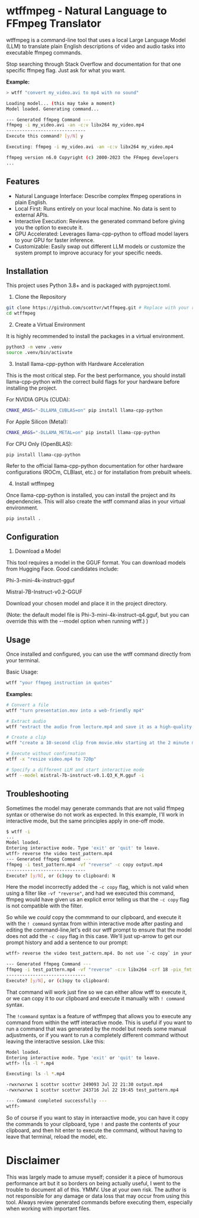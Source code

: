 # wtffmpeg - Natural Language to FFmpeg Translator
wtffmpeg is a command-line tool that uses a local Large Language Model (LLM) to translate plain English descriptions of video and audio tasks into executable ffmpeg commands.

Stop searching through Stack Overflow and documentation for that one specific ffmpeg flag. Just ask for what you want.

**Example:**
```bash
> wtff "convert my_video.avi to mp4 with no sound"

Loading model... (this may take a moment)
Model loaded. Generating command...

--- Generated ffmpeg Command ---
ffmpeg -i my_video.avi -an -c:v libx264 my_video.mp4
------------------------------
Execute this command? [y/N] y

Executing: ffmpeg -i my_video.avi -an -c:v libx264 my_video.mp4

ffmpeg version n6.0 Copyright (c) 2000-2023 the FFmpeg developers
...
```

## Features
- Natural Language Interface: Describe complex ffmpeg operations in plain English.
- Local First: Runs entirely on your local machine. No data is sent to external APIs.
- Interactive Execution: Reviews the generated command before giving you the option to execute it.
- GPU Accelerated: Leverages llama-cpp-python to offload model layers to your GPU for faster inference.
- Customizable: Easily swap out different LLM models or customize the system prompt to improve accuracy for your specific needs.

## Installation
This project uses Python 3.8+ and is packaged with pyproject.toml.

1. Clone the Repository

```bash
git clone https://github.com/scottvr/wtffmpeg.git # Replace with your repo URL
cd wtffmpeg
```

2. Create a Virtual Environment

It is highly recommended to install the packages in a virtual environment.
```bash
python3 -m venv .venv
source .venv/bin/activate
```

3. Install llama-cpp-python with Hardware Acceleration

This is the most critical step. For the best performance, you should install llama-cpp-python with the correct build flags for your hardware before installing the project.

For NVIDIA GPUs (CUDA):
```bash
CMAKE_ARGS="-DLLAMA_CUBLAS=on" pip install llama-cpp-python
```

For Apple Silicon (Metal):
```bash
CMAKE_ARGS="-DLLAMA_METAL=on" pip install llama-cpp-python
```

For CPU Only (OpenBLAS):
```
pip install llama-cpp-python
```

Refer to the official llama-cpp-python documentation for other hardware configurations (ROCm, CLBlast, etc.) or for installation from prebuilt wheels.

4. Install wtffmpeg

Once llama-cpp-python is installed, you can install the project and its dependencies. This will also create the wtff command alias in your virtual environment.
```bash
pip install .
```

## Configuration
1. Download a Model
   
This tool requires a model in the GGUF format. You can download models from Hugging Face. Good candidates include:

Phi-3-mini-4k-instruct-gguf

Mistral-7B-Instruct-v0.2-GGUF

Download your chosen model and place it in the project directory.

(Note: the default model file is Phi-3-mini-4k-instruct-q4.gguf, but you can override this with the --model option when running wtff.)
)
## Usage
Once installed and configured, you can use the wtff command directly from your terminal.

Basic Usage:
```bash
wtff "your ffmpeg instruction in quotes"
```

**Examples:**
```bash
# Convert a file
wtff "turn presentation.mov into a web-friendly mp4"

# Extract audio
wtff "extract the audio from lecture.mp4 and save it as a high-quality mp3"

# Create a clip
wtff "create a 10-second clip from movie.mkv starting at the 2 minute mark"

# Execute without confirmation
wtff -x "resize video.mp4 to 720p"

# Specify a different LLM and start interactive mode
wtff --model mistral-7b-instruct-v0.1.Q3_K_M.gguf -i
```

## Troubleshooting

Sometimes the model may generate commands that are not valid ffmpeg syntax or otherwise do not work as expected. In this example, I'll work in interactive mode, but the same principles apply in one-off mode.

```bash
$ wtff -i
...
Model loaded.
Entering interactive mode. Type 'exit' or 'quit' to leave.
wtff> reverse the video test_pattern.mp4
--- Generated ffmpeg Command ---
ffmpeg -i test_pattern.mp4 -vf "reverse" -c copy output.mp4
------------------------------
Execute? [y/N], or (c)opy to clipboard: N
```

Here the model incorrectly added the `-c copy` flag, which is not valid when using a filter like `-vf "reverse"`, and had we executed this command, ffmpeg would have given us an explicit error telling us that the `-c copy` flag is not compatible with the filter. 

So while we *could* copy the commmand to our clipboard, and execute it with the `! command` syntax from within interactive mode after pasting and editing the command-line,let's edit our wtff prompt to ensure that the model does not add the `-c copy` flag in this case. We'll just up-arrow to get our prompt history and add a sentence to our prompt:

```bash
wtff> reverse the video test_pattern.mp4. Do not use `-c copy` in your command.

--- Generated ffmpeg Command ---
ffmpeg -i test_pattern.mp4 -vf "reverse" -c:v libx264 -crf 18 -pix_fmt yuv420p output.mp4
------------------------------
Execute? [y/N], or (c)opy to clipboard: 
```

That command will work just fine so we can either allow wtff to execute it, or we can copy it to our clipboard and execute it manually with `! command` syntax.

The `!command` syntax is a feature of wtffmpeg that allows you to execute any command from within the wtff interactive mode. This is useful if you want to run a command that was generated by the model but needs some manual adjustments, or if you want to run a completely different command without leaving the interactive session. Like this:

```bash
Model loaded.
Entering interactive mode. Type 'exit' or 'quit' to leave.
wtff> !ls -l *.mp4

Executing: ls -l *.mp4

-rwxrwxrwx 1 scottvr scottvr 249093 Jul 22 21:30 output.mp4
-rwxrwxrwx 1 scottvr scottvr 243716 Jul 22 19:45 test_pattern.mp4

--- Command completed successfully ---
wtff>
```

So of course if you want to stay in interaactive mode, you can have it copy the commands to your clipboard, type `!` and paste the contents of your clipboard, and then hit enter to execute the command, without having to leave that terminal, reload the model, etc.

# Disclaimer

This was largely made to amuse myself; consider it a piece of humorous performance art but it so borders on being actually useful, I went to the trouble to document all of this. YMMV. Use at your own risk. The author is not responsible for any damage or data loss that may occur from using this tool. Always review generated commands before executing them, especially when working with important files.